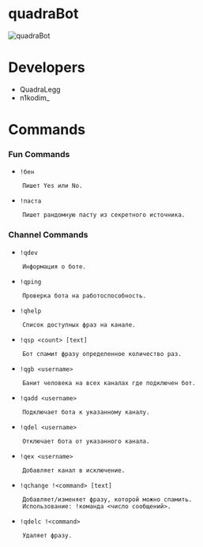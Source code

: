 # quadraBot 

![quadraBot](/preview.gif)

# Developers

- QuadraLegg
- n1kodim_

# Commands
### Fun Commands

 - `!бен`
```
    Пишет Yes или No.
```

 - `!паста`
```
    Пишет рандомную пасту из секретного источника.
```

### Channel Commands

 - `!qdev`
```
    Информация о боте.
```

 - `!qping`
```
    Проверка бота на работоспособность.
```

 - `!qhelp`
```
    Список доступных фраз на канале.
```

 - `!qsp <count> [text]`
```
    Бот спамит фразу определенное количество раз.
```

 - `!qgb <username>`
```
    Банит человека на всех каналах где подключен бот.
```

 - `!qadd <username>`
```
    Подключает бота к указанному каналу.
```

 - `!qdel <username>`
```
    Отключает бота от указанного канала.
```

 - `!qex <username>`
```
    Добавляет канал в исключение.
```

 - `!qchange !<command> [text]`
```
    Добавляет/изменяет фразу, которой можно спамить.
    Использование: !команда <число сообщений>.
```

 - `!qdelc !<command>`
```
    Удаляет фразу.
```


